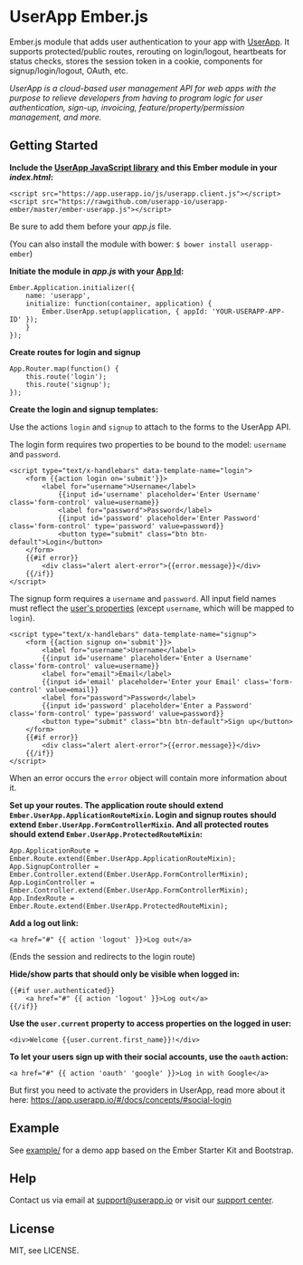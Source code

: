 UserApp Ember.js
=================

Ember.js module that adds user authentication to your app with [UserApp](https://www.userapp.io/). It supports protected/public routes, rerouting on login/logout, heartbeats for status checks, stores the session token in a cookie, components for signup/login/logout, OAuth, etc.

*UserApp is a cloud-based user management API for web apps with the purpose to relieve developers from having to program logic for user authentication, sign-up, invoicing, feature/property/permission management, and more.*

## Getting Started

**Include the [UserApp JavaScript library](https://app.userapp.io/#/docs/libs/javascript/) and this Ember module in your *index.html*:**

    <script src="https://app.userapp.io/js/userapp.client.js"></script>
    <script src="https://rawgithub.com/userapp-io/userapp-ember/master/ember-userapp.js"></script>

Be sure to add them before your *app.js* file.

(You can also install the module with bower: `$ bower install userapp-ember`)

**Initiate the module in *app.js* with your [App Id](https://help.userapp.io/customer/portal/articles/1322336-how-do-i-find-my-app-id-):**

    Ember.Application.initializer({
        name: 'userapp',
        initialize: function(container, application) {
            Ember.UserApp.setup(application, { appId: 'YOUR-USERAPP-APP-ID' });
        }
    });

**Create routes for login and signup**

    App.Router.map(function() {
        this.route('login');
        this.route('signup');
    });

**Create the login and signup templates:**

Use the actions `login` and `signup` to attach to the forms to the UserApp API.

The login form requires two properties to be bound to the model: `username` and `password`.

    <script type="text/x-handlebars" data-template-name="login">
        <form {{action login on='submit'}}>
            <label for="username">Username</label>
                {{input id='username' placeholder='Enter Username' class='form-control' value=username}}
                <label for="password">Password</label>
                {{input id='password' placeholder='Enter Password' class='form-control' type='password' value=password}}
                <button type="submit" class="btn btn-default">Login</button>
        </form>
        {{#if error}}
            <div class="alert alert-error">{{error.message}}</div>
        {{/if}}
    </script>

The signup form requires a `username` and `password`. All input field names must reflect the [user's properties](https://app.userapp.io/#/docs/user/#properties) (except `username`, which will be mapped to `login`).

    <script type="text/x-handlebars" data-template-name="signup">
        <form {{action signup on='submit'}}>
            <label for="username">Username</label>
            {{input id='username' placeholder='Enter a Username' class='form-control' value=username}}
            <label for="email">Email</label>
            {{input id='email' placeholder='Enter your Email' class='form-control' value=email}}
            <label for="password">Password</label>
            {{input id='password' placeholder='Enter a Password' class='form-control' type='password' value=password}}
            <button type="submit" class="btn btn-default">Sign up</button>
        </form>
        {{#if error}}
            <div class="alert alert-error">{{error.message}}</div>
        {{/if}}
    </script>

When an error occurs the `error` object will contain more information about it.

**Set up your routes. The application route should extend `Ember.UserApp.ApplicationRouteMixin`. Login and signup routes should extend `Ember.UserApp.FormControllerMixin`. And all protected routes should extend `Ember.UserApp.ProtectedRouteMixin`:**

    App.ApplicationRoute = Ember.Route.extend(Ember.UserApp.ApplicationRouteMixin);
    App.SignupController = Ember.Controller.extend(Ember.UserApp.FormControllerMixin);
    App.LoginController = Ember.Controller.extend(Ember.UserApp.FormControllerMixin);
    App.IndexRoute = Ember.Route.extend(Ember.UserApp.ProtectedRouteMixin);

**Add a log out link:**
    
    <a href="#" {{ action 'logout' }}>Log out</a>

(Ends the session and redirects to the login route)

**Hide/show parts that should only be visible when logged in:**
  		
    {{#if user.authenticated}}
        <a href="#" {{ action 'logout' }}>Log out</a>
    {{/if}}

**Use the `user.current` property to access properties on the logged in user:**

    <div>Welcome {{user.current.first_name}}!</div>

**To let your users sign up with their social accounts, use the `oauth` action:**

    <a href="#" {{ action 'oauth' 'google' }}>Log in with Google</a>

But first you need to activate the providers in UserApp, read more about it here: <https://app.userapp.io/#/docs/concepts/#social-login>

## Example

See [example/](https://github.com/userapp-io/userapp-ember/tree/master/example) for a demo app based on the Ember Starter Kit and Bootstrap.

## Help

Contact us via email at support@userapp.io or visit our [support center](https://help.userapp.io).

## License

MIT, see LICENSE.
